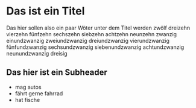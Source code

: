 # Das ist ein Titel
Das hier sollen also ein paar Wöter unter dem Titel werden zwölf dreizehn vierzehn fünfzehn sechszehn siebzehn achtzehn neunzehn zwanzig einundzwanzig zweiundzwanzig dreiundzwanzig vierundzwanzig fünfundzwanzig sechsundzwanzig siebenundzwanzig achtundzwanzig neunundzwanzig dreisig
## Das hier ist ein Subheader
* mag autos
* fährt gerne fahrrad
* hat fische
